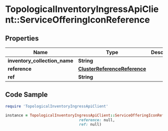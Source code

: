 # TopologicalInventoryIngressApiClient::ServiceOfferingIconReference

## Properties

Name | Type | Description | Notes
------------ | ------------- | ------------- | -------------
**inventory_collection_name** | **String** |  | 
**reference** | [**ClusterReferenceReference**](ClusterReferenceReference.md) |  | 
**ref** | **String** |  | 

## Code Sample

```ruby
require 'TopologicalInventoryIngressApiClient'

instance = TopologicalInventoryIngressApiClient::ServiceOfferingIconReference.new(inventory_collection_name: null,
                                 reference: null,
                                 ref: null)
```


